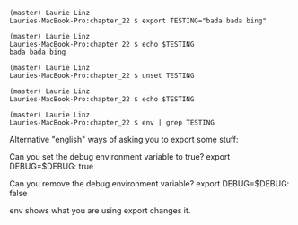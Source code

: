 ```
(master) Laurie Linz
Lauries-MacBook-Pro:chapter_22 $ export TESTING="bada bada bing"

(master) Laurie Linz
Lauries-MacBook-Pro:chapter_22 $ echo $TESTING
bada bada bing

(master) Laurie Linz
Lauries-MacBook-Pro:chapter_22 $ unset TESTING

(master) Laurie Linz
Lauries-MacBook-Pro:chapter_22 $ echo $TESTING

(master) Laurie Linz
Lauries-MacBook-Pro:chapter_22 $ env | grep TESTING
```

Alternative "english" ways of asking you to export some stuff:

Can you set the debug environment variable to true?
export DEBUG=$DEBUG: true

Can you remove the debug environment variable?
export DEBUG=$DEBUG: false

env shows what you are using export changes it.
